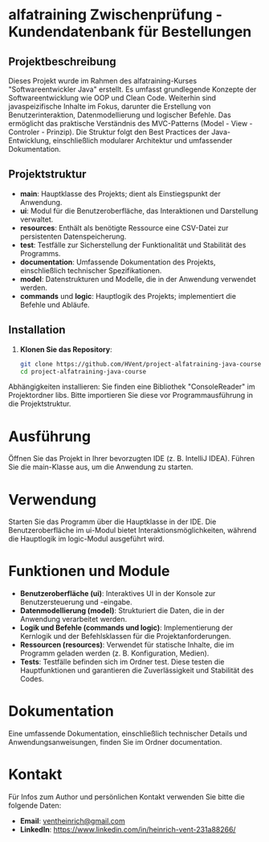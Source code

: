# alfatraining Zwischenprüfung - Kundendatenbank für Bestellungen

## Projektbeschreibung
Dieses Projekt wurde im Rahmen des alfatraining-Kurses "Softwareentwickler Java" erstellt. Es umfasst grundlegende Konzepte der Softwareentwicklung wie OOP und Clean Code. Weiterhin sind javaspeizifische Inhalte im Fokus, darunter die Erstellung von Benutzerinteraktion, Datenmodellierung und logischer Befehle. Das ermöglicht das praktische Verständnis des MVC-Patterns (Model - View -Controler - Prinzip). Die Struktur folgt den Best Practices der Java-Entwicklung, einschließlich modularer Architektur und umfassender Dokumentation. 

## Projektstruktur
- **main**: Hauptklasse des Projekts; dient als Einstiegspunkt der Anwendung.
- **ui**: Modul für die Benutzeroberfläche, das Interaktionen und Darstellung verwaltet.
- **resources**: Enthält als benötigte Ressource eine CSV-Datei zur persistenten Datenspeicherung.
- **test**: Testfälle zur Sicherstellung der Funktionalität und Stabilität des Programms.
- **documentation**: Umfassende Dokumentation des Projekts, einschließlich technischer Spezifikationen.
- **model**: Datenstrukturen und Modelle, die in der Anwendung verwendet werden.
- **commands** und **logic**: Hauptlogik des Projekts; implementiert die Befehle und Abläufe.

## Installation
1. **Klonen Sie das Repository**:
   ```bash
   git clone https://github.com/HVent/project-alfatraining-java-course.git
   cd project-alfatraining-java-course
Abhängigkeiten installieren: Sie finden eine Bibliothek "ConsoleReader" im Projektordner libs.
Bitte importieren Sie diese vor Programmausführung in die Projektstruktur.

# Ausführung
Öffnen Sie das Projekt in Ihrer bevorzugten IDE (z. B. IntelliJ IDEA).
Führen Sie die main-Klasse aus, um die Anwendung zu starten.

# Verwendung
Starten Sie das Programm über die Hauptklasse in der IDE.
Die Benutzeroberfläche im ui-Modul bietet Interaktionsmöglichkeiten, während die Hauptlogik im logic-Modul ausgeführt wird.

# Funktionen und Module
- **Benutzeroberfläche (ui)**: Interaktives UI in der Konsole zur Benutzersteuerung und -eingabe.
- **Datenmodellierung (model)**: Strukturiert die Daten, die in der Anwendung verarbeitet werden.
- **Logik und Befehle (commands und logic)**: Implementierung der Kernlogik und der Befehlsklassen für die Projektanforderungen.
- **Ressourcen (resources)**: Verwendet für statische Inhalte, die im Programm geladen werden (z. B. Konfiguration, Medien).
- **Tests**: Testfälle befinden sich im Ordner test. Diese testen die Hauptfunktionen und garantieren die Zuverlässigkeit und Stabilität des Codes.

# Dokumentation
Eine umfassende Dokumentation, einschließlich technischer Details und Anwendungsanweisungen, finden Sie im Ordner documentation.

# Kontakt
Für Infos zum Author und persönlichen Kontakt verwenden Sie bitte die folgende Daten:
- **Email**: ventheinrich@gmail.com
- **LinkedIn**: https://www.linkedin.com/in/heinrich-vent-231a88266/
